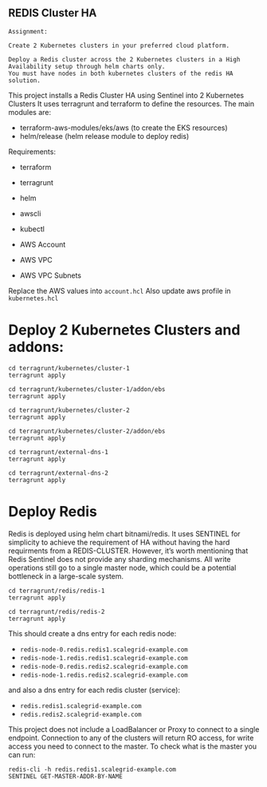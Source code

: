 ## REDIS Cluster HA 

```
Assignment:

Create 2 Kubernetes clusters in your preferred cloud platform.

Deploy a Redis cluster across the 2 Kubernetes clusters in a High Availability setup through helm charts only.
You must have nodes in both kubernetes clusters of the redis HA solution.
```


This project installs a Redis Cluster HA using Sentinel into 2 Kubernetes Clusters
It uses terragrunt and terraform to define the resources. The main modules are:

- terraform-aws-modules/eks/aws (to create the EKS resources)
- helm/release (helm release module to deploy redis)

Requirements:
- terraform
- terragrunt
- helm
- awscli
- kubectl

- AWS Account
- AWS VPC
- AWS VPC Subnets

Replace the AWS values into `account.hcl`
Also update aws profile in `kubernetes.hcl`

# Deploy 2 Kubernetes Clusters and addons:

```
cd terragrunt/kubernetes/cluster-1
terragrunt apply
```
```
cd terragrunt/kubernetes/cluster-1/addon/ebs
terragrunt apply
```
```
cd terragrunt/kubernetes/cluster-2
terragrunt apply
```
```
cd terragrunt/kubernetes/cluster-2/addon/ebs
terragrunt apply
```
```
cd terragrunt/external-dns-1
terragrunt apply
```
```
cd terragrunt/external-dns-2
terragrunt apply
```

# Deploy Redis
Redis is deployed using helm chart bitnami/redis. It uses SENTINEL for simplicity to achieve the requirement of HA without having the hard requirments from a REDIS-CLUSTER. However, it’s worth mentioning that Redis Sentinel does not provide any sharding mechanisms. All write operations still go to a single master node, which could be a potential bottleneck in a large-scale system.

```
cd terragrunt/redis/redis-1
terragrunt apply
```
```
cd terragrunt/redis/redis-2
terragrunt apply
```

This should create a dns entry for each redis node:
- `redis-node-0.redis.redis1.scalegrid-example.com`
- `redis-node-1.redis.redis1.scalegrid-example.com`
- `redis-node-0.redis.redis2.scalegrid-example.com`
- `redis-node-1.redis.redis2.scalegrid-example.com`

and also a dns entry for each redis cluster (service):
- `redis.redis1.scalegrid-example.com`
- `redis.redis2.scalegrid-example.com`

This project does not include a LoadBalancer or Proxy to connect to a single endpoint. Connection to any of the clusters will return RO access, for write access you need to connect to the master. To check what is the master you can run:

```
redis-cli -h redis.redis1.scalegrid-example.com
SENTINEL GET-MASTER-ADDR-BY-NAME 
```
